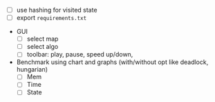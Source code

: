 - [ ] use hashing for visited state
- [ ] export `requirements.txt`
- GUI
  - [ ] select map
  - [ ] select algo
  - [ ] toolbar: play, pause, speed up/down,
- Benchmark using chart and graphs (with/without opt like deadlock, hungarian)
  - [ ] Mem
  - [ ] Time
  - [ ] State
